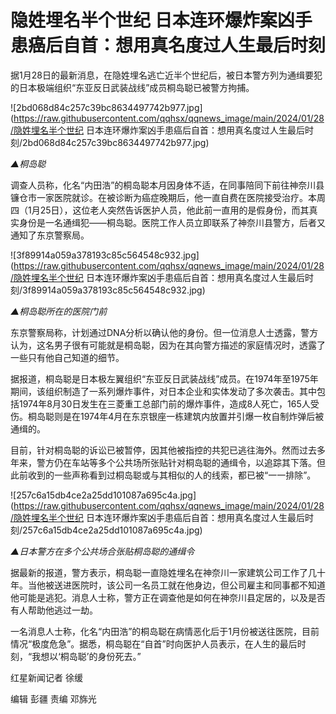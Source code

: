 # 隐姓埋名半个世纪 日本连环爆炸案凶手患癌后自首：想用真名度过人生最后时刻

据1月28日的最新消息，在隐姓埋名逃亡近半个世纪后，被日本警方列为通缉要犯的日本极端组织“东亚反日武装战线”成员桐岛聪已被警方拘捕。

![2bd068d84c257c39bc8634497742b977.jpg](https://raw.githubusercontent.com/qqhsx/qqnews_image/main/2024/01/28/隐姓埋名半个世纪 日本连环爆炸案凶手患癌后自首：想用真名度过人生最后时刻/2bd068d84c257c39bc8634497742b977.jpg)

_▲桐岛聪_

调查人员称，化名“内田浩”的桐岛聪本月因身体不适，在同事陪同下前往神奈川县镰仓市一家医院就诊。在被诊断为癌症晚期后，他一直自费在医院接受治疗。本周四（1月25日），这位老人突然告诉医护人员，他此前一直用的是假身份，而其真实身份是一名通缉犯——桐岛聪。医院工作人员立即联系了神奈川县警方，后者又通知了东京警察局。

![3f89914a059a378193c85c564548c932.jpg](https://raw.githubusercontent.com/qqhsx/qqnews_image/main/2024/01/28/隐姓埋名半个世纪 日本连环爆炸案凶手患癌后自首：想用真名度过人生最后时刻/3f89914a059a378193c85c564548c932.jpg)

_▲桐岛聪所在的医院门前_

东京警察局称，计划通过DNA分析以确认他的身份。但一位消息人士透露，警方认为，这名男子很有可能就是桐岛聪，因为在其向警方描述的家庭情况时，透露了一些只有他自己知道的细节。

据报道，桐岛聪是日本极左翼组织“东亚反日武装战线”成员。在1974年至1975年期间，该组织制造了一系列爆炸事件，对日本企业和实体发动了多次袭击。其中包括1974年8月30日发生在三菱重工总部门前的爆炸事件，造成8人死亡，165人受伤。桐岛聪则是在1974年4月在东京银座一栋建筑内放置并引爆一枚自制炸弹后被通缉的。

目前，针对桐岛聪的诉讼已被暂停，因其他被指控的共犯已逃往海外。然而过去多年来，警方仍在车站等多个公共场所张贴针对桐岛聪的通缉令，以追踪其下落。但此前收到的一些声称看到过桐岛聪或与其相似的人的线索，都已被“一一排除”。

![257c6a15db4ce2a25dd101087a695c4a.jpg](https://raw.githubusercontent.com/qqhsx/qqnews_image/main/2024/01/28/隐姓埋名半个世纪 日本连环爆炸案凶手患癌后自首：想用真名度过人生最后时刻/257c6a15db4ce2a25dd101087a695c4a.jpg)

 _▲日本警方在多个公共场合张贴桐岛聪的通缉令_

据最新的报道，警方表示，桐岛聪一直隐姓埋名在神奈川一家建筑公司工作了几十年。当他被送进医院时，该公司一名员工就在他身边，但公司雇主和同事都不知道他可能是逃犯。消息人士称，警方正在调查他是如何在神奈川县定居的，以及是否有人帮助他逃过一劫。

一名消息人士称，化名“内田浩”的桐岛聪在病情恶化后于1月份被送往医院，目前情况“极度危急”。据悉，桐岛聪在“自首”时向医护人员表示，在人生的最后时刻，“我想以‘桐岛聪’的身份死去。”

红星新闻记者 徐缓

编辑 彭疆 责编 邓旆光

